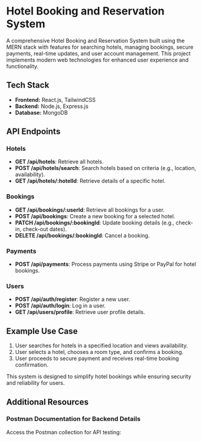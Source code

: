 # Hotel Booking and Reservation System

A comprehensive Hotel Booking and Reservation System built using the MERN stack with features for searching hotels, managing bookings, secure payments, real-time updates, and user account management. This project implements modern web technologies for enhanced user experience and functionality.

## Tech Stack

- **Frontend:** React.js, TailwindCSS
- **Backend:** Node.js, Express.js
- **Database:** MongoDB

## API Endpoints

### Hotels
- **GET /api/hotels**: Retrieve all hotels.
- **POST /api/hotels/search**: Search hotels based on criteria (e.g., location, availability).
- **GET /api/hotels/:hotelId**: Retrieve details of a specific hotel.

### Bookings
- **GET /api/bookings/:userId**: Retrieve all bookings for a user.
- **POST /api/bookings**: Create a new booking for a selected hotel.
- **PATCH /api/bookings/:bookingId**: Update booking details (e.g., check-in, check-out dates).
- **DELETE /api/bookings/:bookingId**: Cancel a booking.

### Payments
- **POST /api/payments**: Process payments using Stripe or PayPal for hotel bookings.

### Users
- **POST /api/auth/register**: Register a new user.
- **POST /api/auth/login**: Log in a user.
- **GET /api/users/profile**: Retrieve user profile details.

## Example Use Case

1. User searches for hotels in a specified location and views availability.
2. User selects a hotel, chooses a room type, and confirms a booking.
3. User proceeds to secure payment and receives real-time booking confirmation.

This system is designed to simplify hotel bookings while ensuring security and reliability for users.

## Additional Resources

### Postman Documentation for Backend Details
Access the Postman collection for API testing:




